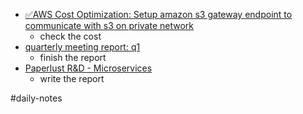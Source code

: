 
- [✅AWS Cost Optimization: Setup amazon s3 gateway endpoint to communicate with s3 on private network](https://www.notion.so/AWS-Cost-Optimization-Setup-amazon-s3-gateway-endpoint-to-communicate-with-s3-on-private-network-9f676383147a453b8ecc53a63ee587c6)
	- check the cost
- [quarterly meeting report: q1](https://www.notion.so/quarterly-meeting-report-q1-f612ee2cacf14a059a54b4a806dff379)
	- finish the report
- [Paperlust R&D - Microservices](https://www.notion.so/krafthaus/Paperlust-R-D-Microservices-cc177fa8e0284c5a96d66d2015e706f0)
	- write the report


#daily-notes 
